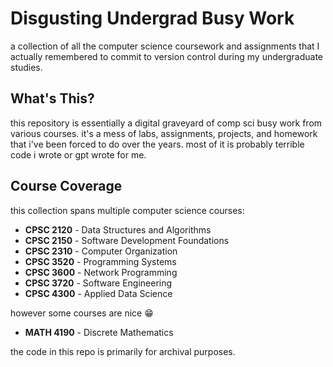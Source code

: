 # Disgusting Undergrad Busy Work

a collection of all the computer science coursework and assignments that I actually remembered to commit to version control during my undergraduate studies.

## What's This?

this repository is essentially a digital graveyard of comp sci busy work from various courses. it's a mess of labs, assignments, projects, and homework that i've been forced to do over the years. most of it is probably terrible code i wrote or gpt wrote for me.

## Course Coverage

this collection spans multiple computer science courses:

- **CPSC 2120** - Data Structures and Algorithms
- **CPSC 2150** - Software Development Foundations  
- **CPSC 2310** - Computer Organization
- **CPSC 3520** - Programming Systems
- **CPSC 3600** - Network Programming
- **CPSC 3720** - Software Engineering
- **CPSC 4300** - Applied Data Science

however some courses are nice 😁
- **MATH 4190** - Discrete Mathematics

the code in this repo is primarily for archival purposes. 